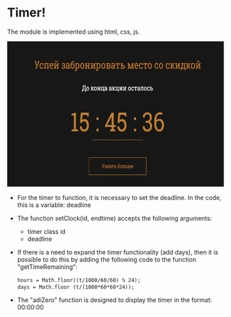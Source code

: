 # Timer! #

The module is implemented using html, css, js. 

<img src="img/timer.gif"  width="626" height="338" />

+ For the timer to function, it is necessary to set the deadline. In the code, this is a variable: deadline

+ The function setClock(id, endtime) accepts the following arguments: 
   * timer class id
   * deadline

+ If there is a need to expand the timer functionality (add days), then it is possible to do this by adding the following code to the function "getTimeRemaining":

      hours = Math.floor((t/1000/60/60) % 24);
      days = Math.floor (t/(1000*60*60*24));
    
+ The "adiZero" function is designed to display the timer in the format: 00:00:00
